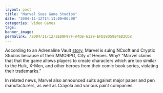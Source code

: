 ```yaml
---
layout: post
title: "Marvel Sues Game Studios"
date: "2004-11-12T14:11:00+06:00"
categories: Video Games 
tags: 
banner_image: 
permalink: /2004/11/12/2ED8F97F-A4DB-6129-EFD28D59B46D2CD8
---
```


According to an Adrenaline Vault <a href="http://www.avault.com/news/displaynews.asp?story=11122004-85036">story</a>, Marvel is suing NCsoft and Cryptic Studios because of their MMORPG, City of Heroes. Why? "Marvel claims that that the game allows players to create characters which are too similar to the Hulk, X-Men, and other heroes from their comic book series, violating their trademarks."

In related news, Marvel also announced suits against major paper and pen manufacturers, as well as Crayola and various paint companies.